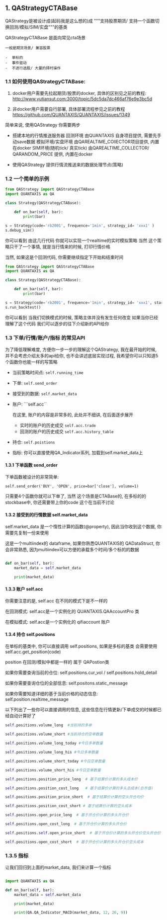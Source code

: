 ## 1. QAStrategyCTABase

QAStrategy是被设计成(起码我是这么想的)成 """支持股票期货/ 支持一个函数切换回测/模拟/SIM/实盘"""的基类

QAStrategyCTABase 是面向常见cta场景

    一般是期货场景/ 兼容股票

    -  单标的
    -  事件驱动
    -  不进行选股/ 大量的择时操作


### 1.1 如何使用QAStrategyCTABase:


1.  docker用户需要先拉起期货/股票的docker, 具体的区别见之前的教程:
	http://www.yutiansut.com:3000/topic/5dc5da7dc466af76e9e3bc5d
	
2. 非docker用户需要自行部署, 具体部署流程参见之前的教程
	https://github.com/QUANTAXIS/QUANTAXIS/issues/1349

简单来说, 使用QAStrategy 你需要两步

 -  搭建本地的行情推送服务器
 	  	回测环境  由QUANTAXIS 自身项目提供, 需要先手动save数据
 		模拟环境/实盘环境  由QAREALTIME_COllECTOR项目提供, 内置在docker
		SIM环境(随机tick/ 真实tick)  由QAREALTIME_COLLECTOR/ QARANDOM_PRICE 提供, 内置在docker

-  使用QAStrategy 提供行情流推送来的数据处理节点(策略)

### 1.2 一个简单的示例

```python
from QAStrategy import QAStrategyCTABase
import QUANTAXIS as QA

class Strategy(QAStrategyCTABase):

    def on_bar(self, bar):
		print(bar)

s = Strategy(code='rb2001', frequence='1min', strategy_id= 'xxx1' ) 
s.debug_sim()

```
你可以看到 由这几行代码 你就可以实现一个realtime的实时模拟策略  当然 这个策略只干了一个事情, 就是当行情来的时候, 打印行情价格

当然, 如果这是个回测代码, 你需要继续指定下开始和结束时间


```python
from QAStrategy import QAStrategyCTABase
import QUANTAXIS as QA

class Strategy(QAStrategyCTABase):

    def on_bar(self, bar):
		print(bar)

s = Strategy(code='rb2001', frequence='1min', strategy_id= 'xxx1', start='2019-10-01', end='2019-11-01') 
s.run_backtest()
```

你可以看到  当我们切换模式的时候, 策略主体并没有发生任何改变   如果当你已经理解了这个代码 我们可以逐步的往下介绍新的API给你



### 1.3 下单/行情/账户/指标 的常见API

为了降低理解难度, 方便你一步一步的理解这个QAStrategy, 我在最开始的时候, 并不会考虑介绍太多的api给你, 也不会讲述底层实现过程, 我希望你可以只知道5个函数你也能一样的写策略


- 当前策略时间点:  ```self.running_time```

- 下单:   ```self.send_order```

- 接受到的数据: ```self.market_data```

- 账户: ```self.acc``

    在这里, 账户的内容是非常多的, 此处并不细讲, 在后面逐步展开

    - 实时的账户的历史成交 ```self.acc.trade```
    - 回测的账户的历史成交 ```self.acc.history_table```

- 持仓:  ```self.poistions```

- 指标:  你可以直接使用QA_Indicator系列, 加载到self.market_data上



#### 1.3.1  下单函数 send_order

下单函数被设计的非常简单:

```self.send_order('BUY', 'OPEN', price=bar['close'], volume=1)```

只需要4个函数你就可以下单了, 当然 这个场景是CTABase的, 在多标的的stockbase中, 你还需要带上你的code 这个在当前不讨论



#### 1.3.2  接受到的行情数据  self.market_data

self.market_data 是一个惰性计算的函数(@property), 因此当你收到这个数据, 你需要先复制一份来使用

这是一个multiindex的 dataframe,  如果你熟悉QUANTAXIS的 QADataStruct, 你会非常熟悉, 因为multiindex可以方便的承载多个时间/多个标的的数据

```python

def on_bar(self, bar):
    market_data = self.market_data

    print(market_data)
```

#### 1.3.3 账户 self.acc

你需要注意的是, self.acc 在不同的模式下是不一样的

在回测模式:  self.acc是一个实例化的  QUANTAXIS.QAAccountPro 类

在模拟模式:  self.acc是一个实例化的  qifiaccount 账户



#### 1.3.4 持仓  self.positions

在单标的基类中, 你可以直接调用 self.positions,  如果是多标的基类  会需要使用 self.acc.get_position(code)

position 在回测/模拟中都是一样的  属于 QAPostion类


如果你需要查询当前的仓位:  self.positions.cur_vol  / self.positions.hold_detail

如果你需要查询仓位的全部信息:  self.positons.static_message

如果你需要知道详细的基于当前价格的动态信息:  self.position.realtime_message

以下列出了一些你可以直接调用的信息, 这些信息在行情更新/下单成交的时候都已经自动计算好了

```python
self.positions.volume_long  #当前持的多单

self.positions.volume_short #当前持仓的空单数量

self.positions.volume_long_today #今日多单数量

self.positions.volume_long_his #今日多单数量

self.positions.volume_short_today #今日空单数量

self.positions.volume_short_his #今日空单数量

self.positions.position_price_long  # 基于结算价计算的多头成本价

self.positions.position_cost_long   # 基于结算价计算的多头总成本(总市值)

self.positions.position_price_short  # 基于结算价计算的空头开仓均价

self.positions.position_cost_short # 基于结算价计算的空头成本

self.positions.open_price_long  # 基于开仓价计算的多头开仓价

self.positions.open_cost_long  # 基于开仓价计算的多头开仓价

self.positions.self.open_price_short  # 基于开仓价计算的多头开仓价空头开仓价

self.positions.open_cost_short  # 基于开仓价计算的多头开仓价空头成本

```


### 1.3.5 指标

让我们回归到上面的market_data, 我们来计算一个指标

```python

import QUANTAXIS as QA

def on_bar(self, bar):
    market_data = self.market_data

    print(market_data)

    print(QA.QA_Indicator_MACD(market_data, 12, 26, 9))
```